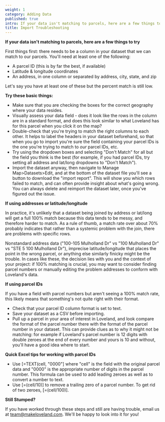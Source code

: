 ```yaml
---
weight: 1
category: Adding Data
published: true
intro: If your data isn't matching to parcels, here are a few things to try.
title: Import Troubleshooting
---
```


**If your data isn't matching to parcels, here are a few things to try**

First things first: there needs to be a column in your dataset that we can match to our parcels. 
You'll need at least one of the following: 
* A parcel ID (this is by far the best, if available)
* Latitude & longitude coordinates
* An address, in one column or separated by address, city, state, and zip

Let's say you have at least one of these but the percent match is still low. 

**Try these basic things:**
* Make sure that you are checking the boxes for the correct geography where your data resides.
* Visually assess your data field - does it look like the rows in the column are in a standard format, and does this look similar to what Loveland has for this parcel when you click it on the map?
* Double-check that you're trying to match the right columns to each other. It helps to label the headers in your dataset beforehand, so that when you go to import you're sure the field containing your parcel IDs is the one you're trying to match to *our* parcel IDs, etc.
* Try using the dropdown boxes and selecting "Don't Match" for all but the field you think is the best (for example, if you had parcel IDs, try setting all address and lat/long dropdowns to "Don't Match").
* Import the dataset anyway, then navigate to Manage Map>Datasets>Edit, and at the bottom of the dataset file you'll see a button to download the "import report". This will show you which rows failed to match, and can often provide insight about what's going wrong. You can always delete and reimport the dataset later, once you've figured out the issue.

**If using addresses or latitude/longitude**

In practice, it's unlikely that a dataset being joined by address or lat/long will get a full 100% match because this data tends to be messy, and therefore harder to match. As a rule of thumb, a match rate over about 70% probably indicates that rather than a systemic problem with the join, there are problems with specific rows.

Nonstandard address data ("100-105 Mulholland Dr" vs "100 Mulholland Dr" vs "STE 5 100 Mulholland Dr"), imprecise latitude/longitude that places the point in the wrong parcel, or anything else similarly finicky might be the trouble. In cases like these, the decision lies with you and the context of your project: if 100% matching is crucial, you may want to consider finding parcel numbers or manually editing the problem addresses to conform with Loveland's data.

**If using parcel IDs**

If you have a field with parcel numbers but aren't seeing a 100% match rate, this likely means that something's not quite right with their format.

* Check that your parcel ID column format is set to text.
* Save your dataset as a CSV before importing.
* Pull up a parcel in your area of interest in Loveland, and look compare the format of the parcel number there with the format of the parcel number in your dataset. This can provide clues as to why it might not be matching: for example if Loveland's parcel number is 12 digits with double zeroes at the end of every number and yours is 10 and without, you'll have a good idea where to start.

**Quick Excel tips for working with parcel IDs**

* Use [=TEXT(cell, "0000"] where "cell" is the field with the original parcel data and "0000" is the appropriate number of digits in the parcel number. This formula can be used to add leading zeroes as well as to convert a number to text.
* Use [=(cell/10)] to remove a trailing zero of a parcel number. To get rid of two zeroes, [=(cell/100)].

**Still Stumped?**

If you have worked through these steps and still are having trouble, email us at team@makeloveland.com.
We'll be happy to look into it for you!
